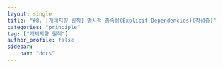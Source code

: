 ```yaml
---
layout: single
title: "#8. [개체지향 원칙] 명시적 종속성(Explicit Dependencies)(작성중)"
categories: "principle"
tag: ["개체지향 원칙"]
author_profile: false
sidebar: 
    nav: "docs"
---
```


